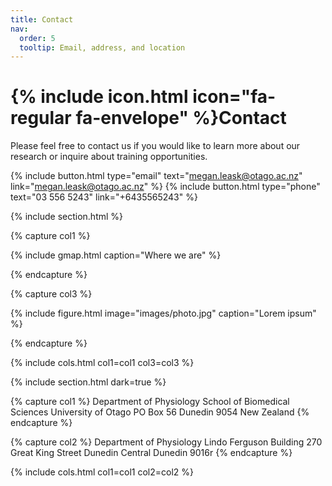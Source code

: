 ```yaml
---
title: Contact
nav:
  order: 5
  tooltip: Email, address, and location
---
```


# {% include icon.html icon="fa-regular fa-envelope" %}Contact

Please feel free to contact us if you would like to learn more about our research or inquire about training opportunities.

{%
  include button.html
  type="email"
  text="megan.leask@otago.ac.nz"
  link="megan.leask@otago.ac.nz"
%}
{%
  include button.html
  type="phone"
  text="03 556 5243"
  link="+6435565243"
%}

{% include section.html %}

{% capture col1 %}

{%
  include gmap.html
  caption="Where we are"
%}

{% endcapture %}

{% capture col3 %}

{%
  include figure.html
  image="images/photo.jpg"
  caption="Lorem ipsum"
%}

{% endcapture %}

{% include cols.html col1=col1 col3=col3 %}

{% include section.html dark=true %}

{% capture col1 %}
Department of Physiology
School of Biomedical Sciences
University of Otago
PO Box 56
Dunedin 9054
New Zealand
{% endcapture %}

{% capture col2 %}
Department of Physiology
Lindo Ferguson Building
270 Great King Street
Dunedin Central
Dunedin 9016r
{% endcapture %}

{% include cols.html col1=col1 col2=col2 %}
